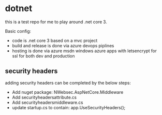 # dotnet

this is a test repo for me to play around .net core 3. 

Basic config: 

- code is .net core 3 based on a mvc project 
- build and release is done via azure devops piplines 
- hosting is done via azure msdn windows azure apps with letsencrypt for ssl for both dev and production

## security headers

adding security headers can be completed by the below steps:

- Add nuget package: NWebsec.AspNetCore.Middleware
- Add securityheadersattribute.cs
- Add securityheadersmiddleware.cs
- update startup.cs to contain: app.UseSecurityHeaders();
